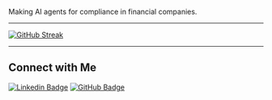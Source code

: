 Making AI agents for compliance in financial companies. 

---

[![GitHub Streak](https://github-readme-streak-stats.herokuapp.com/?user=drapraks&theme=radical)](https://git.io/streak-stats)

---

## Connect with Me
[![Linkedin Badge](https://img.shields.io/badge/-adra-blue?style=flat&logo=Linkedin&logoColor=white&link=https://www.linkedin.com/in/drapraks/)](https://www.linkedin.com/in/drapraks/)
[![GitHub Badge](https://img.shields.io/badge/-GitHub-333?style=flat&logo=github&logoColor=white&link=https://github.com/drapraks)](https://github.com/drapraks)


